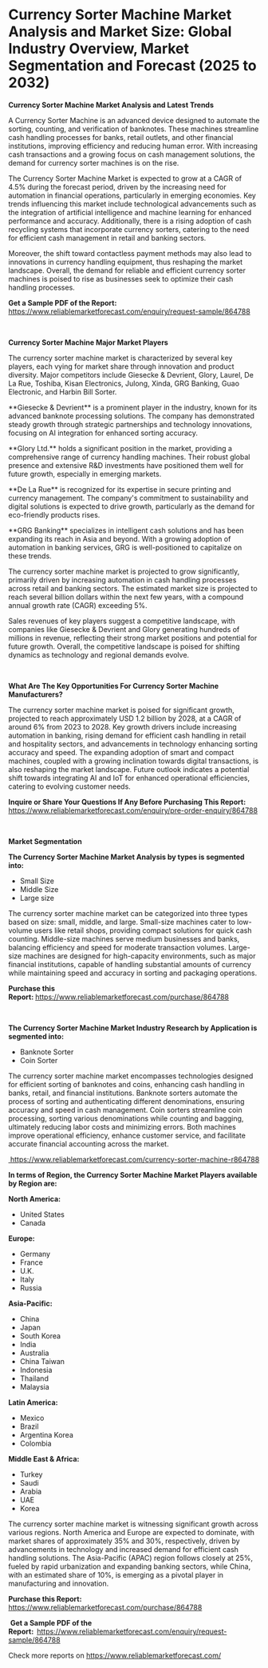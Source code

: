 <p><h1>Currency Sorter Machine Market Analysis and Market Size: Global Industry Overview, Market Segmentation and Forecast (2025 to 2032)</h1></p><p><strong>Currency Sorter Machine Market Analysis and Latest Trends</strong></p>
<p><p>A Currency Sorter Machine is an advanced device designed to automate the sorting, counting, and verification of banknotes. These machines streamline cash handling processes for banks, retail outlets, and other financial institutions, improving efficiency and reducing human error. With increasing cash transactions and a growing focus on cash management solutions, the demand for currency sorter machines is on the rise.</p><p>The Currency Sorter Machine Market is expected to grow at a CAGR of 4.5% during the forecast period, driven by the increasing need for automation in financial operations, particularly in emerging economies. Key trends influencing this market include technological advancements such as the integration of artificial intelligence and machine learning for enhanced performance and accuracy. Additionally, there is a rising adoption of cash recycling systems that incorporate currency sorters, catering to the need for efficient cash management in retail and banking sectors.</p><p>Moreover, the shift toward contactless payment methods may also lead to innovations in currency handling equipment, thus reshaping the market landscape. Overall, the demand for reliable and efficient currency sorter machines is poised to rise as businesses seek to optimize their cash handling processes.</p></p>
<p><strong>Get a Sample PDF of the Report:&nbsp;</strong> <a href="https://www.reliablemarketforecast.com/enquiry/request-sample/864788?utm_campaign=2336&utm_medium=2&utm_source=Github&utm_content=ia&utm_term=10042025&utm_id=currency-sorter-machine">https://www.reliablemarketforecast.com/enquiry/request-sample/864788</a></p>
<p>&nbsp;</p>
<p><strong>Currency Sorter Machine Major Market Players</strong></p>
<p><p>The currency sorter machine market is characterized by several key players, each vying for market share through innovation and product diversity. Major competitors include Giesecke & Devrient, Glory, Laurel, De La Rue, Toshiba, Kisan Electronics, Julong, Xinda, GRG Banking, Guao Electronic, and Harbin Bill Sorter.</p><p>**Giesecke & Devrient** is a prominent player in the industry, known for its advanced banknote processing solutions. The company has demonstrated steady growth through strategic partnerships and technology innovations, focusing on AI integration for enhanced sorting accuracy. </p><p>**Glory Ltd.** holds a significant position in the market, providing a comprehensive range of currency handling machines. Their robust global presence and extensive R&D investments have positioned them well for future growth, especially in emerging markets.</p><p>**De La Rue** is recognized for its expertise in secure printing and currency management. The company's commitment to sustainability and digital solutions is expected to drive growth, particularly as the demand for eco-friendly products rises.</p><p>**GRG Banking** specializes in intelligent cash solutions and has been expanding its reach in Asia and beyond. With a growing adoption of automation in banking services, GRG is well-positioned to capitalize on these trends.</p><p>The currency sorter machine market is projected to grow significantly, primarily driven by increasing automation in cash handling processes across retail and banking sectors. The estimated market size is projected to reach several billion dollars within the next few years, with a compound annual growth rate (CAGR) exceeding 5%.</p><p>Sales revenues of key players suggest a competitive landscape, with companies like Giesecke & Devrient and Glory generating hundreds of millions in revenue, reflecting their strong market positions and potential for future growth. Overall, the competitive landscape is poised for shifting dynamics as technology and regional demands evolve.</p></p>
<p>&nbsp;</p>
<p><strong>What Are The Key Opportunities For Currency Sorter Machine Manufacturers?</strong></p>
<p><p>The currency sorter machine market is poised for significant growth, projected to reach approximately USD 1.2 billion by 2028, at a CAGR of around 6% from 2023 to 2028. Key growth drivers include increasing automation in banking, rising demand for efficient cash handling in retail and hospitality sectors, and advancements in technology enhancing sorting accuracy and speed. The expanding adoption of smart and compact machines, coupled with a growing inclination towards digital transactions, is also reshaping the market landscape. Future outlook indicates a potential shift towards integrating AI and IoT for enhanced operational efficiencies, catering to evolving customer needs.</p></p>
<p><strong>Inquire or Share Your Questions If Any Before Purchasing This Report:</strong> <a href="https://www.reliablemarketforecast.com/enquiry/pre-order-enquiry/864788?utm_campaign=2336&utm_medium=2&utm_source=Github&utm_content=ia&utm_term=10042025&utm_id=currency-sorter-machine">https://www.reliablemarketforecast.com/enquiry/pre-order-enquiry/864788</a></p>
<p>&nbsp;</p>
<p><strong>Market Segmentation</strong></p>
<p><strong>The Currency Sorter Machine Market Analysis by types is segmented into:</strong></p>
<p><ul><li>Small Size</li><li>Middle Size</li><li>Large size</li></ul></p>
<p><p>The currency sorter machine market can be categorized into three types based on size: small, middle, and large. Small-size machines cater to low-volume users like retail shops, providing compact solutions for quick cash counting. Middle-size machines serve medium businesses and banks, balancing efficiency and speed for moderate transaction volumes. Large-size machines are designed for high-capacity environments, such as major financial institutions, capable of handling substantial amounts of currency while maintaining speed and accuracy in sorting and packaging operations.</p></p>
<p><strong>Purchase this Report:&nbsp;</strong><a href="https://www.reliablemarketforecast.com/purchase/864788?utm_campaign=2336&utm_medium=2&utm_source=Github&utm_content=ia&utm_term=10042025&utm_id=currency-sorter-machine">https://www.reliablemarketforecast.com/purchase/864788</a></p>
<p>&nbsp;</p>
<p><strong>The Currency Sorter Machine Market Industry Research by Application is segmented into:</strong></p>
<p><ul><li>Banknote Sorter</li><li>Coin Sorter</li></ul></p>
<p><p>The currency sorter machine market encompasses technologies designed for efficient sorting of banknotes and coins, enhancing cash handling in banks, retail, and financial institutions. Banknote sorters automate the process of sorting and authenticating different denominations, ensuring accuracy and speed in cash management. Coin sorters streamline coin processing, sorting various denominations while counting and bagging, ultimately reducing labor costs and minimizing errors. Both machines improve operational efficiency, enhance customer service, and facilitate accurate financial accounting across the market.</p></p>
<p><a href="https://www.reliablemarketforecast.com/currency-sorter-machine-r864788?utm_campaign=2336&utm_medium=2&utm_source=Github&utm_content=ia&utm_term=10042025&utm_id=currency-sorter-machine">&nbsp;https://www.reliablemarketforecast.com/currency-sorter-machine-r864788</a></p>
<p><strong>In terms of Region, the Currency Sorter Machine Market Players available by Region are:</strong></p>
<p>
    <p> <strong> North America: </strong>
        <ul>
            <li>United States</li>
            <li>Canada</li>
        </ul>
        </p> 
    <p> <strong> Europe: </strong>
        <ul>
            <li>Germany</li>
            <li>France</li>
            <li>U.K.</li>
            <li>Italy</li>
            <li>Russia</li>
        </ul>
        </p> 
    <p> <strong> Asia-Pacific: </strong>
        <ul>
            <li>China</li>
            <li>Japan</li>
            <li>South Korea</li>
            <li>India</li>
            <li>Australia</li>
            <li>China Taiwan</li>
            <li>Indonesia</li>
            <li>Thailand</li>
            <li>Malaysia</li>
        </ul>
        </p> 
    <p> <strong> Latin America: </strong>
        <ul>
            <li>Mexico</li>
            <li>Brazil</li>
            <li>Argentina Korea</li>
            <li>Colombia</li>
        </ul>
        </p> 
    <p> <strong> Middle East & Africa: </strong>
        <ul>
            <li>Turkey</li>
            <li>Saudi</li>
            <li>Arabia</li>
            <li>UAE</li>
            <li>Korea</li>
        </ul>
    </p>
    </p>
<p><p>The currency sorter machine market is witnessing significant growth across various regions. North America and Europe are expected to dominate, with market shares of approximately 35% and 30%, respectively, driven by advancements in technology and increased demand for efficient cash handling solutions. The Asia-Pacific (APAC) region follows closely at 25%, fueled by rapid urbanization and expanding banking sectors, while China, with an estimated share of 10%, is emerging as a pivotal player in manufacturing and innovation.</p></p>
<p><strong>Purchase this Report: </strong><a href="https://www.reliablemarketforecast.com/purchase/864788?utm_campaign=2336&utm_medium=2&utm_source=Github&utm_content=ia&utm_term=10042025&utm_id=currency-sorter-machine">https://www.reliablemarketforecast.com/purchase/864788</a></p>
<p>&nbsp;<strong>Get a Sample PDF of the Report:&nbsp;&nbsp;</strong><a href="https://www.reliablemarketforecast.com/enquiry/request-sample/864788?utm_campaign=2336&utm_medium=2&utm_source=Github&utm_content=ia&utm_term=10042025&utm_id=currency-sorter-machine">https://www.reliablemarketforecast.com/enquiry/request-sample/864788</a></p>
<p><strong></strong></p>
<p>Check more reports on <a href="https://www.reliablemarketforecast.com/?utm_campaign=2336&utm_medium=2&utm_source=Github&utm_content=ia&utm_term=10042025&utm_id=currency-sorter-machine">https://www.reliablemarketforecast.com/</a></p>